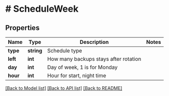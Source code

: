 # # ScheduleWeek

## Properties

Name | Type | Description | Notes
------------ | ------------- | ------------- | -------------
**type** | **string** | Schedule type |
**left** | **int** | How many backups stays after rotation |
**day** | **int** | Day of week, 1 is for Monday |
**hour** | **int** | Hour for start, night time |

[[Back to Model list]](../../README.md#models) [[Back to API list]](../../README.md#endpoints) [[Back to README]](../../README.md)

